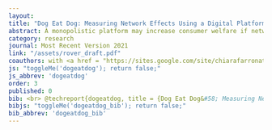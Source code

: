 ```yaml
---
layout: 
title: "Dog Eat Dog: Measuring Network Effects Using a Digital Platform Merger"
abstract: A monopolistic platform may increase consumer welfare if network effects are large enough to offset pricing power and reduction in platform variety. We use a difference-in-differences approach to study the net effect of this trade-off in the context of a merger between the two largest pet-sitting platforms. We find that platform prices did not change, users of the acquiring platform benefited from the merger because of network effects, and users of the acquired platform were harmed because their platform was shut down. These effects offset each other so that user outcomes are similar, on average, before and after the merger.
category: research
journal: Most Recent Version 2021
link: "/assets/rover_draft.pdf"
coauthors: with <a href = "https://sites.google.com/site/chiarafarronato/"> Chiara Farronato</a> and <a href="https://www.jessica-fong.com/"> Jessica Fong</a>
js: "toggleMe('dogeatdog'); return false;"
js_abbrev: 'dogeatdog'
order: 3
published: 0
bib: <br> @techreport{dogeatdog, title = {Dog Eat Dog&#58; Measuring Network Effects Using a Digital Platform Merger}, author = {Chiara Farronato and FongFradkin, Jessica and Fradkin, Andrey}, year = {2021}}
bibjs: "toggleMe('dogeatdog_bib'); return false;"
bib_abbrev: 'dogeatdog_bib'
---
```



